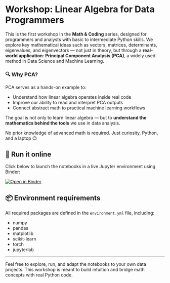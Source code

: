 # Workshop: Linear Algebra for Data Programmers

This is the first workshop in the **Math & Coding** series, designed for programmers and analysts with basic to intermediate Python skills. We explore key mathematical ideas such as vectors, matrices, determinants, eigenvalues, and eigenvectors — not just in theory, but through a **real-world application**: **Principal Component Analysis (PCA)**, a widely used method in Data Science and Machine Learning.

### 🔍 Why PCA?

PCA serves as a hands-on example to:
- Understand how linear algebra operates inside real code
- Improve our ability to read and interpret PCA outputs
- Connect abstract math to practical machine learning workflows

The goal is not only to learn linear algebra — but to **understand the mathematics behind the tools** we use in data analysis.

No prior knowledge of advanced math is required. Just curiosity, Python, and a laptop 😉

## 🧪 Run it online

Click below to launch the notebooks in a live Jupyter environment using Binder:

[![Open in Binder](https://mybinder.org/badge_logo.svg)](https://mybinder.org/v2/gh/jessica-gonzalez/lin_alg_1/HEAD)

## 📦 Environment requirements

All required packages are defined in the `environment.yml` file, including:

- numpy  
- pandas  
- matplotlib  
- scikit-learn  
- torch  
- jupyterlab  

---

Feel free to explore, run, and adapt the notebooks to your own data projects. This workshop is meant to build intuition and bridge math concepts with real Python code.
